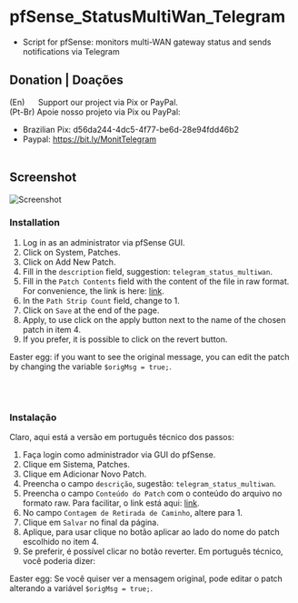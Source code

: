 # pfSense_StatusMultiWan_Telegram
- Script for pfSense: monitors multi-WAN gateway status and sends notifications via Telegram 


## Donation | Doações

(En)      Support our project via Pix or PayPal. <br />
(Pt-Br) Apoie nosso projeto via Pix ou PayPal: <br />

- Brazilian Pix: d56da244-4dc5-4f77-be6d-28e94fdd46b2 <br />
- Paypal:  https://bit.ly/MonitTelegram <br /><br />


## Screenshot
![Screenshot](https://github.com/macielmeireles/OpnSense-MultiWan-Telegram/blob/main/screenshot.jpg)


### Installation
1) Log in as an administrator via pfSense GUI.
2) Click on System, Patches.
3) Click on Add New Patch.
4) Fill in the `description` field, suggestion: `telegram_status_multiwan`.
5) Fill in the `Patch Contents` field with the content of the file in raw format. For convenience, the link is here: [link](https://raw.githubusercontent.com/macielmeireles/pfSense_StatusMultiWan_Telegram/main/pfsense_telegram_status_multiwan.patch).
6) In the `Path Strip Count` field, change to 1.
7) Click on `Save` at the end of the page.
8) Apply, to use click on the apply button next to the name of the chosen patch in item 4.
9) If you prefer, it is possible to click on the revert button.

Easter egg: if you want to see the original message, you can edit the patch by changing the variable `$origMsg = true;`.

<br /><br />

### Instalação
Claro, aqui está a versão em português técnico dos passos:

1) Faça login como administrador via GUI do pfSense.
2) Clique em Sistema, Patches.
3) Clique em Adicionar Novo Patch.
4) Preencha o campo `descrição`, sugestão: `telegram_status_multiwan`.
5) Preencha o campo `Conteúdo do Patch` com o conteúdo do arquivo no formato raw. Para facilitar, o link está aqui: [link](https://raw.githubusercontent.com/macielmeireles/pfSense_StatusMultiWan_Telegram/main/pfsense_telegram_status_multiwan.patch).
6) No campo `Contagem de Retirada de Caminho`, altere para 1.
7) Clique em `Salvar` no final da página.
8) Aplique, para usar clique no botão aplicar ao lado do nome do patch escolhido no item 4.
9) Se preferir, é possível clicar no botão reverter.
Em português técnico, você poderia dizer:

Easter egg: Se você quiser ver a mensagem original, pode editar o patch alterando a variável `$origMsg = true;`.


